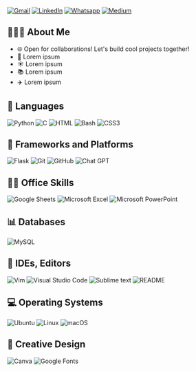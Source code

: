 
<!-- Contact Me Section -->
[![Gmail](https://img.shields.io/badge/Gmail-D14836?style=for-the-badge&logo=gmail&logoColor=white)](mailto:leandropaganinieves@gmail.com)
[![LinkedIn](https://img.shields.io/badge/linkedin-%230077B5.svg?style=for-the-badge&logo=linkedin&logoColor=white)](https://www.linkedin.com/in/leandro-pagani-b84a032a5/)
[![Whatsapp](https://img.shields.io/badge/WhatsApp-25D366?style=for-the-badge&logo=whatsapp&logoColor=white)](https://wa.me/19394977694)
[![Medium](https://img.shields.io/badge/Medium-12100E?style=for-the-badge&logo=medium&logoColor=white)](https://medium.com/@leandropaganinieves)



<!-- About Me Section -->
## 👨🏻‍💻 About Me
- 🌐 Open for collaborations! Let's build cool projects together!
- 🎹 Lorem ipsum
- ☀️ Lorem ipsum
- 📚 Lorem ipsum
- ✈️ Lorem ipsum

<!-- Languages Section -->
## :book: Languages
![Python](https://img.shields.io/badge/python-3670A0?style=for-the-badge&logo=python&logoColor=ffdd54)
![C](https://img.shields.io/badge/c-%2300599C.svg?style=for-the-badge&logo=c&logoColor=white)
![HTML](https://img.shields.io/badge/html5-%23E34F26.svg?style=for-the-badge&logo=html5&logoColor=white)
![Bash](https://img.shields.io/badge/BASH-%234EAA25.svg?&style=for-the-badge&logo=gnubash&logoColor=white)
![CSS3](https://img.shields.io/badge/css3-%231572B6.svg?style=for-the-badge&logo=css3&logoColor=white)

<!-- Frameworks, Libraries Sections -->
## :telescope: Frameworks and Platforms
![Flask](https://img.shields.io/badge/flask-%23000.svg?style=for-the-badge&logo=flask&logoColor=white)
![Git](https://img.shields.io/badge/git-%23F05033.svg?style=for-the-badge&logo=git&logoColor=white)
![GitHub](https://img.shields.io/badge/github-%23121011.svg?style=for-the-badge&logo=github&logoColor=white)
![Chat GPT](https://img.shields.io/badge/ChatGPT-74aa9c?style=for-the-badge&logo=openai&logoColor=white)

<!-- Office Sections -->
## 👨‍💻 Office Skills
![Google Sheets](https://img.shields.io/badge/Google%20Sheets-34A853?style=for-the-badge&logo=google-sheets&logoColor=white)
![Microsoft Excel](https://img.shields.io/badge/Microsoft_Excel-217346?style=for-the-badge&logo=microsoft-excel&logoColor=white)
![Microsoft PowerPoint](https://img.shields.io/badge/Microsoft_PowerPoint-B7472A?style=for-the-badge&logo=microsoft-powerpoint&logoColor=white)

<!-- Databases Sections -->
## :bar_chart: Databases
![MySQL](https://img.shields.io/badge/mysql-%2300f.svg?style=for-the-badge&logo=mysql&logoColor=white)

<!-- IDEs Editors Sections -->
## :pencil: IDEs, Editors
![Vim](https://img.shields.io/badge/VIM-%2311AB00.svg?style=for-the-badge&logo=vim&logoColor=white)
![Visual Studio Code](https://img.shields.io/badge/Visual%20Studio%20Code-0078d7.svg?style=for-the-badge&logo=visual-studio-code&logoColor=white)
![Sublime text](https://img.shields.io/badge/sublime_text-%23575757.svg?&style=for-the-badge&logo=sublime-text&logoColor=important)
![README](https://img.shields.io/badge/ReadMe-018EF5.svg?style=for-the-badge&logo=ReadMe&logoColor=white)

<!-- Operating Systems Section -->
## :computer: Operating Systems
![Ubuntu](https://img.shields.io/badge/Ubuntu-E95420?style=for-the-badge&logo=ubuntu&logoColor=white)
![Linux](https://img.shields.io/badge/Linux-FCC624?style=for-the-badge&logo=linux&logoColor=black)
![macOS](https://img.shields.io/badge/mac%20os-000000?style=for-the-badge&logo=macos&logoColor=F0F0F0)

<!-- Creative Section -->
## :milky_way: Creative Design
![Canva](https://img.shields.io/badge/Canva-%2300C4CC.svg?style=for-the-badge&logo=Canva&logoColor=white)
![Google Fonts](https://img.shields.io/badge/Google%20Fonts-4285F4.svg?style=for-the-badge&logo=Google-Fonts&logoColor=white)

